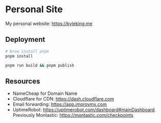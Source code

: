# Personal Site

My personal website: <https://kyleking.me>

## Deployment

```sh
# brew install pnpm
pnpm install

pnpm run build && pnpm publish
```

## Resources

- NameCheap for Domain Name
- Cloudflare for CDN: <https://dash.cloudflare.com>
- Email forwarding: <https://app.improvmx.com>
- UptimeRobot: <https://uptimerobot.com/dashboard#mainDashboard>. Previously Montastic: <https://montastic.com/checkpoints>
